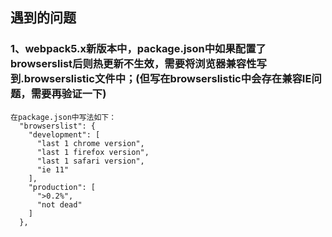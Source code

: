 <!--
 * @Author: Aiden
 * @Date: 2021-05-26 13:31:46
 * @LastEditTime: 2021-05-26 15:38:10
 * @LastEditors: Aiden
 * @Description: 
 * @Email: aiden.dai@bayconnect.com.cn
-->
## 遇到的问题
### 1、webpack5.x新版本中，package.json中如果配置了browserslist后则热更新不生效，需要将浏览器兼容性写到.browserslistic文件中；(但写在browserslistic中会存在兼容IE问题，需要再验证一下)
```
在package.json中写法如下：
  "browserslist": {
    "development": [
      "last 1 chrome version",
      "last 1 firefox version",
      "last 1 safari version",
      "ie 11"
    ],
    "production": [
      ">0.2%",
      "not dead"
    ]
  },
```
